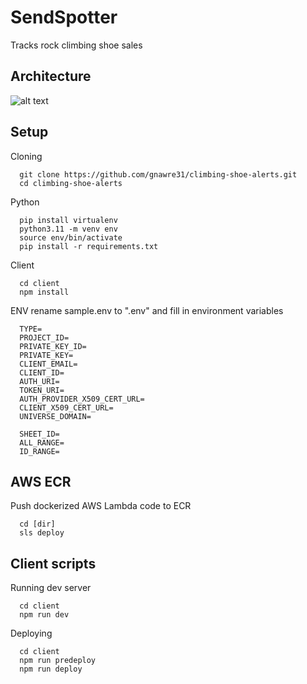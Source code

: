 # SendSpotter

Tracks rock climbing shoe sales 

## Architecture
![alt text](https://github.com/gnawre31/sendspotter/blob/main/sendspotter.jpg?raw=true)


## Setup

Cloning

```
  git clone https://github.com/gnawre31/climbing-shoe-alerts.git
  cd climbing-shoe-alerts
```

Python

```
  pip install virtualenv
  python3.11 -m venv env
  source env/bin/activate
  pip install -r requirements.txt
```

Client

```
  cd client
  npm install
```

ENV
rename sample.env to ".env" and fill in environment variables

```
  TYPE=
  PROJECT_ID=
  PRIVATE_KEY_ID=
  PRIVATE_KEY=
  CLIENT_EMAIL=
  CLIENT_ID=
  AUTH_URI=
  TOKEN_URI=
  AUTH_PROVIDER_X509_CERT_URL=
  CLIENT_X509_CERT_URL=
  UNIVERSE_DOMAIN=
  
  SHEET_ID=
  ALL_RANGE=
  ID_RANGE=
```
## AWS ECR
Push dockerized AWS Lambda code to ECR
```
  cd [dir]
  sls deploy
```

## Client scripts

Running dev server
```
  cd client
  npm run dev
```

Deploying 
```
  cd client
  npm run predeploy
  npm run deploy
```
